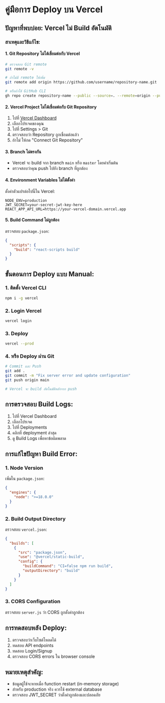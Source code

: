 # คู่มือการ Deploy บน Vercel

## ปัญหาที่พบบ่อย: Vercel ไม่ Build อัตโนมัติ

### สาเหตุและวิธีแก้ไข:

#### 1. **Git Repository ไม่ได้เชื่อมต่อกับ Vercel**
```bash
# ตรวจสอบ Git remote
git remote -v

# ถ้าไม่มี remote ให้เพิ่ม
git remote add origin https://github.com/username/repository-name.git

# หรือถ้าใช้ GitHub CLI
gh repo create repository-name --public --source=. --remote=origin --push
```

#### 2. **Vercel Project ไม่ได้เชื่อมต่อกับ Git Repository**
1. ไปที่ [Vercel Dashboard](https://vercel.com/dashboard)
2. เลือกโปรเจคของคุณ
3. ไปที่ Settings > Git
4. ตรวจสอบว่า Repository ถูกเชื่อมต่อแล้ว
5. ถ้าไม่ ให้กด "Connect Git Repository"

#### 3. **Branch ไม่ตรงกัน**
- Vercel จะ build จาก branch `main` หรือ `master` โดยค่าเริ่มต้น
- ตรวจสอบว่าคุณ push ไปยัง branch ที่ถูกต้อง

#### 4. **Environment Variables ไม่ได้ตั้งค่า**
ตั้งค่าตัวแปรต่อไปนี้ใน Vercel:
```
NODE_ENV=production
JWT_SECRET=your-secret-jwt-key-here
REACT_APP_API_URL=https://your-vercel-domain.vercel.app
```

#### 5. **Build Command ไม่ถูกต้อง**
ตรวจสอบ `package.json`:
```json
{
  "scripts": {
    "build": "react-scripts build"
  }
}
```

## ขั้นตอนการ Deploy แบบ Manual:

### 1. **ติดตั้ง Vercel CLI**
```bash
npm i -g vercel
```

### 2. **Login Vercel**
```bash
vercel login
```

### 3. **Deploy**
```bash
vercel --prod
```

### 4. **หรือ Deploy ผ่าน Git**
```bash
# Commit และ Push
git add .
git commit -m "Fix server error and update configuration"
git push origin main

# Vercel จะ build อัตโนมัติหลังจาก push
```

## การตรวจสอบ Build Logs:

1. ไปที่ Vercel Dashboard
2. เลือกโปรเจค
3. ไปที่ Deployments
4. คลิกที่ deployment ล่าสุด
5. ดู Build Logs เพื่อหาข้อผิดพลาด

## การแก้ไขปัญหา Build Error:

### 1. **Node Version**
เพิ่มใน `package.json`:
```json
{
  "engines": {
    "node": ">=18.0.0"
  }
}
```

### 2. **Build Output Directory**
ตรวจสอบ `vercel.json`:
```json
{
  "builds": [
    {
      "src": "package.json",
      "use": "@vercel/static-build",
      "config": {
        "buildCommand": "CI=false npm run build",
        "outputDirectory": "build"
      }
    }
  ]
}
```

### 3. **CORS Configuration**
ตรวจสอบ `server.js` ว่า CORS ถูกตั้งค่าถูกต้อง

## การทดสอบหลัง Deploy:

1. ตรวจสอบว่าเว็บไซต์โหลดได้
2. ทดสอบ API endpoints
3. ทดสอบ Login/Signup
4. ตรวจสอบ CORS errors ใน browser console

## หมายเหตุสำคัญ:

- ข้อมูลผู้ใช้จะหายเมื่อ function restart (in-memory storage)
- สำหรับ production จริง ควรใช้ external database
- ตรวจสอบ JWT_SECRET ว่าตั้งค่าถูกต้องและปลอดภัย
